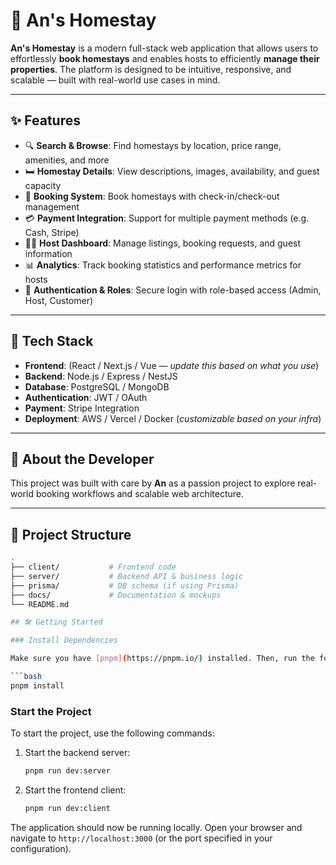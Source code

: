 # 🏡 An's Homestay

**An's Homestay** is a modern full-stack web application that allows users to effortlessly **book homestays** and enables hosts to efficiently **manage their properties**. The platform is designed to be intuitive, responsive, and scalable — built with real-world use cases in mind.

---

## ✨ Features

- 🔍 **Search & Browse**: Find homestays by location, price range, amenities, and more  
- 🛏️ **Homestay Details**: View descriptions, images, availability, and guest capacity  
- 📅 **Booking System**: Book homestays with check-in/check-out management  
- 💳 **Payment Integration**: Support for multiple payment methods (e.g. Cash, Stripe)  
- 🧑‍💼 **Host Dashboard**: Manage listings, booking requests, and guest information  
- 📊 **Analytics**: Track booking statistics and performance metrics for hosts  
- 🔐 **Authentication & Roles**: Secure login with role-based access (Admin, Host, Customer)

---

## 🚀 Tech Stack

- **Frontend**: (React / Next.js / Vue — _update this based on what you use_)  
- **Backend**: Node.js / Express / NestJS  
- **Database**: PostgreSQL / MongoDB  
- **Authentication**: JWT / OAuth  
- **Payment**: Stripe Integration  
- **Deployment**: AWS / Vercel / Docker (_customizable based on your infra_)

---

## 👤 About the Developer

This project was built with care by **An** as a passion project to explore real-world booking workflows and scalable web architecture.

---

## 📂 Project Structure

```bash
.
├── client/           # Frontend code
├── server/           # Backend API & business logic
├── prisma/           # DB schema (if using Prisma)
├── docs/             # Documentation & mockups
└── README.md

## 🛠️ Getting Started

### Install Dependencies

Make sure you have [pnpm](https://pnpm.io/) installed. Then, run the following command to install all dependencies for both the frontend and backend:

```bash
pnpm install
```

### Start the Project

To start the project, use the following commands:

1. Start the backend server:
    ```bash
    pnpm run dev:server
    ```

2. Start the frontend client:
    ```bash
    pnpm run dev:client
    ```

The application should now be running locally. Open your browser and navigate to `http://localhost:3000` (or the port specified in your configuration).